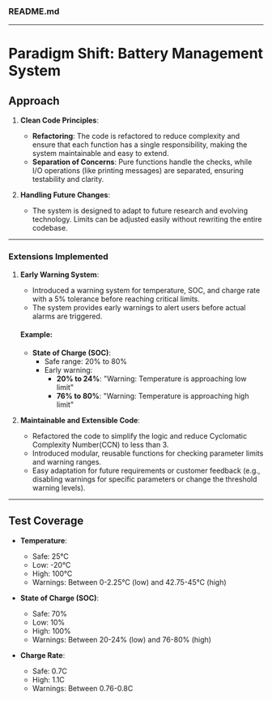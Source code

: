 ### README.md

---

# Paradigm Shift: Battery Management System


## Approach

1. **Clean Code Principles**:
   - **Refactoring**: The code is refactored to reduce complexity and ensure that each function has a single responsibility, making the system maintainable and easy to extend.
   - **Separation of Concerns**: Pure functions handle the checks, while I/O operations (like printing messages) are separated, ensuring testability and clarity.

2. **Handling Future Changes**:
   - The system is designed to adapt to future research and evolving technology. Limits can be adjusted easily without rewriting the entire codebase.

---

### Extensions Implemented

1. **Early Warning System**:
   - Introduced a warning system for temperature, SOC, and charge rate with a 5% tolerance before reaching critical limits.
   - The system provides early warnings to alert users before actual alarms are triggered.

   #### Example:
   - **State of Charge (SOC)**:
     - Safe range: 20% to 80%
     - Early warning:
       - **20% to 24%**: "Warning: Temperature is approaching low limit"
       - **76% to 80%**: "Warning: Temperature is approaching high limit"

2. **Maintainable and Extensible Code**:
   - Refactored the code to simplify the logic and reduce Cyclomatic Complexity Number(CCN) to less than 3.
   - Introduced modular, reusable functions for checking parameter limits and warning ranges.
   - Easy adaptation for future requirements or customer feedback (e.g., disabling warnings for specific parameters or change the threshold warning levels).

---

## Test Coverage

- **Temperature**:
  - Safe: 25°C
  - Low: -20°C
  - High: 100°C
  - Warnings: Between 0-2.25°C (low) and 42.75-45°C (high)
  
- **State of Charge (SOC)**:
  - Safe: 70%
  - Low: 10%
  - High: 100%
  - Warnings: Between 20-24% (low) and 76-80% (high)
  
- **Charge Rate**:
  - Safe: 0.7C
  - High: 1.1C
  - Warnings: Between 0.76-0.8C
